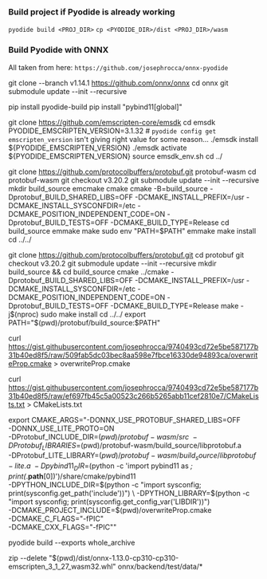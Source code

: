 ### Build project if Pyodide is already working

`pyodide build <PROJ_DIR>`
`cp <PYODIDE_DIR>/dist <PROJ_DIR>/wasm`

### Build Pyodide with ONNX

All taken from here: `https://github.com/josephrocca/onnx-pyodide`

git clone --branch v1.14.1 https://github.com/onnx/onnx
cd onnx
git submodule update --init --recursive

pip install pyodide-build
pip install "pybind11[global]"

git clone https://github.com/emscripten-core/emsdk
cd emsdk
PYODIDE_EMSCRIPTEN_VERSION=3.1.32  # `pyodide config get emscripten_version` isn't giving right value for some reason...
./emsdk install ${PYODIDE_EMSCRIPTEN_VERSION}
./emsdk activate ${PYODIDE_EMSCRIPTEN_VERSION}
source emsdk_env.sh
cd ../

git clone https://github.com/protocolbuffers/protobuf.git protobuf-wasm
cd protobuf-wasm
git checkout v3.20.2
git submodule update --init --recursive
mkdir build_source
emcmake cmake cmake -B=build_source -Dprotobuf_BUILD_SHARED_LIBS=OFF -DCMAKE_INSTALL_PREFIX=/usr -DCMAKE_INSTALL_SYSCONFDIR=/etc -DCMAKE_POSITION_INDEPENDENT_CODE=ON -Dprotobuf_BUILD_TESTS=OFF -DCMAKE_BUILD_TYPE=Release
cd build_source
emmake make
sudo env "PATH=$PATH" emmake make install
cd ../../

git clone https://github.com/protocolbuffers/protobuf.git
cd protobuf
git checkout v3.20.2
git submodule update --init --recursive
mkdir build_source && cd build_source
cmake ../cmake -Dprotobuf_BUILD_SHARED_LIBS=OFF -DCMAKE_INSTALL_PREFIX=/usr -DCMAKE_INSTALL_SYSCONFDIR=/etc -DCMAKE_POSITION_INDEPENDENT_CODE=ON -Dprotobuf_BUILD_TESTS=OFF -DCMAKE_BUILD_TYPE=Release
make -j$(nproc)
sudo make install
cd ../../
export PATH="$(pwd)/protobuf/build_source:$PATH"

curl https://gist.githubusercontent.com/josephrocca/9740493cd72e5be587177b31b40ed8f5/raw/509fab5dc03bec8aa598e7fbce16330de94893ca/overwriteProp.cmake > overwriteProp.cmake

curl https://gist.githubusercontent.com/josephrocca/9740493cd72e5be587177b31b40ed8f5/raw/ef697fb45c5a00523c266b5265abb11cef2810e7/CMakeLists.txt > CMakeLists.txt

export CMAKE_ARGS="-DONNX_USE_PROTOBUF_SHARED_LIBS=OFF \
-DONNX_USE_LITE_PROTO=ON \
-DProtobuf_INCLUDE_DIR=$(pwd)/protobuf-wasm/src \
-DProtobuf_LIBRARIES=$(pwd)/protobuf-wasm/build_source/libprotobuf.a \
-DProtobuf_LITE_LIBRARY=$(pwd)/protobuf-wasm/build_source/libprotobuf-lite.a \
-Dpybind11_DIR=$(python -c 'import pybind11 as _; print(_.__path__[0])')/share/cmake/pybind11 \
-DPYTHON_INCLUDE_DIR=$(python -c "import sysconfig; print(sysconfig.get_path('include'))") \
-DPYTHON_LIBRARY=$(python -c "import sysconfig; print(sysconfig.get_config_var('LIBDIR'))") \
-DCMAKE_PROJECT_INCLUDE=$(pwd)/overwriteProp.cmake \
-DCMAKE_C_FLAGS=\"-fPIC\" \
-DCMAKE_CXX_FLAGS=\"-fPIC\""

pyodide build --exports whole_archive 

zip --delete "$(pwd)/dist/onnx-1.13.0-cp310-cp310-emscripten_3_1_27_wasm32.whl" onnx/backend/test/data/\*